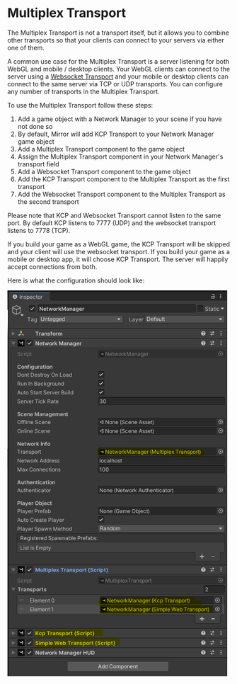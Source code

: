# Multiplex Transport

The Multiplex Transport is not a transport itself, but it allows you to combine other transports so that your clients can connect to your servers via either one of them.

A common use case for the Multiplex Transport is a server listening for both WebGL and mobile  / desktop clients. Your WebGL clients can connect to the server using a [Websocket Transport](websockets-transport/) and your mobile or desktop clients can connect to the same server via TCP or UDP transports. You can configure any number of transports in the Multiplex Transport.

To use the Multiplex Transport follow these steps:

1. Add a game object with a Network Manager to your scene if you have not done so
2. By default, Mirror will add KCP Transport to your Network Manager game object
3. Add a Multiplex Transport component to the game object
4. Assign the Multiplex Transport component in your Network Manager's transport field
5. Add a Websocket Transport component to the game object
6. Add the KCP Transport component to the Multiplex Transport as the first transport
7. Add the Websocket Transport component to the Multiplex Transport as the second transport

Please note that KCP and Websocket Transport cannot listen to the same port. By default KCP listens to 7777 (UDP) and the websocket transport listens to 7778 (TCP).

If you build your game as a WebGL game, the KCP Transport will be skipped and your client will use the websocket transport. If you build your game as a mobile or desktop app, it will choose KCP Transport. The server will happily accept connections from both.

Here is what the configuration should look like:

![](<../../.gitbook/assets/image (30).png>)
